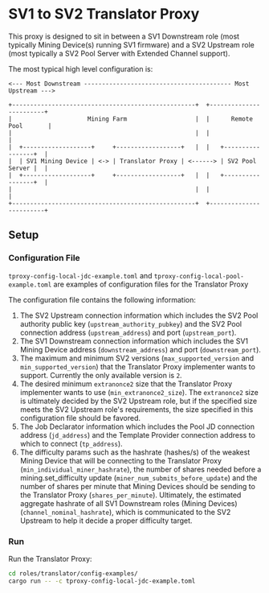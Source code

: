 
# SV1 to SV2 Translator Proxy

This proxy is designed to sit in between a SV1 Downstream role (most typically Mining Device(s) 
running SV1 firmware) and a SV2 Upstream role (most typically a SV2 Pool Server with Extended
Channel support).

The most typical high level configuration is:

```
<--- Most Downstream ----------------------------------------- Most Upstream --->

+---------------------------------------------------+  +------------------------+
|                     Mining Farm                   |  |      Remote Pool       |
|                                                   |  |                        |
|  +-------------------+     +------------------+   |  |   +-----------------+  |
|  | SV1 Mining Device | <-> | Translator Proxy | <------> | SV2 Pool Server |  |
|  +-------------------+     +------------------+   |  |   +-----------------+  |
|                                                   |  |                        |
+---------------------------------------------------+  +------------------------+

```

## Setup

### Configuration File

`tproxy-config-local-jdc-example.toml` and `tproxy-config-local-pool-example.toml` are examples of configuration files for the Translator Proxy

The configuration file contains the following information:

1. The SV2 Upstream connection information which includes the SV2 Pool authority public key 
   (`upstream_authority_pubkey`) and the SV2 Pool connection address (`upstream_address`) and port
   (`upstream_port`).
2. The SV1 Downstream connection information which includes the SV1 Mining Device address
   (`downstream_address`) and port (`downstream_port`).
3. The maximum and minimum SV2 versions (`max_supported_version` and `min_supported_version`) that
   the Translator Proxy implementer wants to support. Currently the only available version is `2`.
4. The desired minimum `extranonce2` size that the Translator Proxy implementer wants to use
   (`min_extranonce2_size`). The `extranonce2` size is ultimately decided by the SV2 Upstream role,
   but if the specified size meets the SV2 Upstream role's requirements, the size specified in this
   configuration file should be favored.
5. The Job Declarator information which includes the Pool JD connection address (`jd_address`) and the Template Provider connection address to which to connect (`tp_address`).
6. The difficulty params such as the hashrate (hashes/s) of the weakest Mining Device that will be connecting to the Translator Proxy (`min_individual_miner_hashrate`), the number of shares needed before a mining.set_difficulty update (`miner_num_submits_before_update`) and the number of shares per minute that Mining Devices should be sending to the Translator Proxy (`shares_per_minute`). Ultimately, the estimated aggregate hashrate of all SV1 Downstream roles (Mining
   Devices) (`channel_nominal_hashrate`), which is communicated to the SV2 Upstream to help it decide a proper difficulty target.

### Run

Run the Translator Proxy:

```bash
cd roles/translator/config-examples/
cargo run -- -c tproxy-config-local-jdc-example.toml
```
